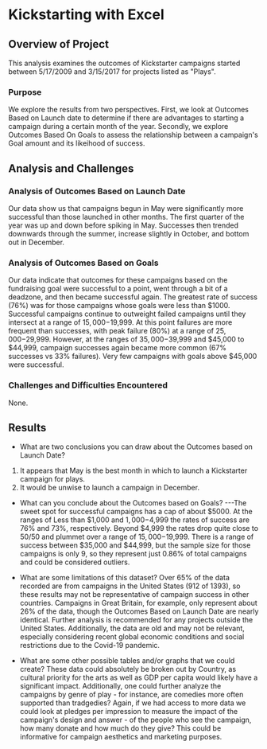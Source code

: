 # Kickstarting with Excel

## Overview of Project
This analysis examines the outcomes of Kickstarter campaigns started between 5/17/2009 and 3/15/2017 for projects listed as "Plays". 

### Purpose
We explore the results from two perspectives.  First, we look at Outcomes Based on Launch date to determine if there are advantages to starting a campaign during a certain month of the year.  Secondly, we explore Outcomes Based On Goals to assess the relationship between a campaign's Goal amount and its likeihood of success. 

## Analysis and Challenges

### Analysis of Outcomes Based on Launch Date
Our data show us that campaigns begun in May were significantly more successful than those launched in other months.  The first quarter of the year was up and down before spiking in May.  Successes then trended downwards through the summer, increase slightly in October, and bottom out in December.  

### Analysis of Outcomes Based on Goals
Our data indicate that outcomes for these campaigns based on the fundraising goal were successful to a point, went through a bit of a deadzone, and then became successful again.  The greatest rate of success (76%) was for those campaigns whose goals were less than $1000.  Successful campaigns continue to outweight failed campaigns until they intersect at a range of $15,000-$19,999.  At this point failures are more frequent than successes, with peak failure (80%) at a range of $25,000-$29,999.  However, at the ranges of $35,000-$39,999 and $45,000 to $44,999, campaign successes again became more common (67% successes vs 33% failures).  Very few campaigns with goals above $45,000 were successful.

### Challenges and Difficulties Encountered
None.

## Results

- What are two conclusions you can draw about the Outcomes based on Launch Date?
1) It appears that May is the best month in which to launch a Kickstarter campaign for plays.
2) It would be unwise to launch a campaign in December.

- What can you conclude about the Outcomes based on Goals?
---The sweet spot for successful campaigns has a cap of about $5000.  At the ranges of Less than $1,000 and $1,000-$4,999 the rates of success are 76% and 73%, respectively.  Beyond $4,999 the rates drop quite close to 50/50 and plummet over a range of $15,000-$19,999.  There is a range of success between $35,000 and $44,999, but the sample size for those campaigns is only 9, so they represent just 0.86% of total campaigns and could be considered outliers.  

- What are some limitations of this dataset?
Over 65% of the data recorded are from campaigns in the United States (912 of 1393), so these results may not be representative of campaign success in other countries.  Campaigns in Great Britain, for example, only represent about 26% of the data, though the Outcomes Based on Launch Date are nearly identical.  Further analysis is recommended for any projects outside the United States.  Additionally, the data are old and may not be relevant, especially considering recent global economic conditions and social restrictions due to the Covid-19 pandemic.

- What are some other possible tables and/or graphs that we could create?
These data could absolutely be broken out by Country, as cultural priority for the arts as well as GDP per capita would likely have a significant impact.  Additionally, one could further analyze the campaigns by genre of play - for instance, are comedies more often supported than tradgedies?  Again, if we had access to more data we could look at pledges per impression to measure the impact of the campaign's design and answer - of the people who see the campaign, how many donate and how much do they give?  This could be informative for campaign aesthetics and marketing purposes.

